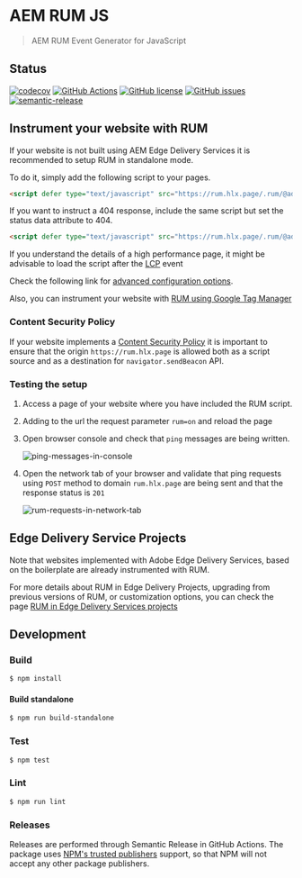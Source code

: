 # AEM RUM JS

> AEM RUM Event Generator for JavaScript

## Status
[![codecov](https://img.shields.io/codecov/c/github/adobe/helix-rum-js.svg)](https://codecov.io/gh/adobe/helix-rum-js)
[![GitHub Actions](https://img.shields.io/github/actions/workflow/status/adobe/helix-rum-js/main.yaml)](https://github.com/adobe/helix-rum-js/actions/workflows/main.yaml)
[![GitHub license](https://img.shields.io/github/license/adobe/helix-rum-js.svg)](https://github.com/adobe/helix-rum-js/blob/master/LICENSE.txt)
[![GitHub issues](https://img.shields.io/github/issues/adobe/helix-rum-js.svg)](https://github.com/adobe/helix-rum-js/issues)
[![semantic-release](https://img.shields.io/badge/%20%20%F0%9F%93%A6%F0%9F%9A%80-semantic--release-e10079.svg)](https://github.com/semantic-release/semantic-release)



## Instrument your website with RUM

If your website is not built using AEM Edge Delivery Services it is recommended to setup RUM in standalone mode.

To do it, simply add the following script to your pages.
```html
<script defer type="text/javascript" src="https://rum.hlx.page/.rum/@adobe/helix-rum-js@^2/dist/rum-standalone.js"></script>
```

If you want to instruct a 404 response, include the same script but set the status data attribute to 404.
```html
<script defer type="text/javascript" src="https://rum.hlx.page/.rum/@adobe/helix-rum-js@^2/dist/rum-standalone.js" data-status="404"></script>
```

If you understand the details of a high performance page, it might be advisable to load the script after the [LCP](https://web.dev/articles/lcp) event

Check the following link for [advanced configuration options](docs/STANDALONE-ADVANCED-CONFIG.md).

Also, you can instrument your website with [RUM using Google Tag Manager](docs/STANDALONE-GTM.md)

### Content Security Policy
If your website implements a [Content Security Policy](https://developer.mozilla.org/en-US/docs/Web/HTTP/CSP) it is important to ensure
that the origin `https://rum.hlx.page` is allowed both as a script source and as a destination for `navigator.sendBeacon` API.

### Testing the setup

1. Access a page of your website where you have included the RUM script.
2. Adding to the url the request parameter `rum=on` and reload the page
3. Open browser console and check that `ping` messages are being written.
   
   ![ping-messages-in-console](https://github.com/adobe/helix-rum-js/assets/43381734/0a2f4b25-0198-41b2-b386-740489b1f7b3)

4. Open the network tab of your browser and validate that ping requests using `POST` method to domain `rum.hlx.page` are being sent and that the response status is `201`
   
   ![rum-requests-in-network-tab](https://github.com/adobe/helix-rum-js/assets/43381734/766f1c45-223b-40e3-ba57-1237f44c9c15)



## Edge Delivery Service Projects

Note that websites implemented with Adobe Edge Delivery Services, based on the boilerplate are already instrumented with RUM.

For more details about RUM in Edge Delivery Projects, upgrading from previous versions of RUM, or customization options, you can check the page [RUM in Edge Delivery Services projects](docs/RUM-IN-EDGE-DELIVERY-SERVICES.md)


## Development

### Build

```bash
$ npm install
```
#### Build standalone

```bash
$ npm run build-standalone
```

### Test

```bash
$ npm test
```

### Lint

```bash
$ npm run lint
```

### Releases

Releases are performed through Semantic Release in GitHub Actions. The package uses [NPM's trusted publishers](https://docs.npmjs.com/trusted-publishers) support, so that NPM will not
accept any other package publishers.
